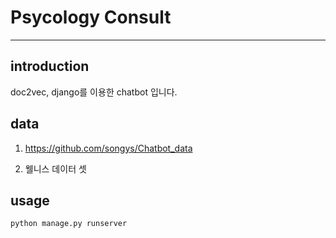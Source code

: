 # Psycology Consult
------------------------------------------

## introduction

doc2vec, django를 이용한 chatbot 입니다.

## data

1. https://github.com/songys/Chatbot_data

2. 웰니스 데이터 셋

## usage

```python
python manage.py runserver
```